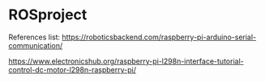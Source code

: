 # ROSproject

References list:
https://roboticsbackend.com/raspberry-pi-arduino-serial-communication/

https://www.electronicshub.org/raspberry-pi-l298n-interface-tutorial-control-dc-motor-l298n-raspberry-pi/
